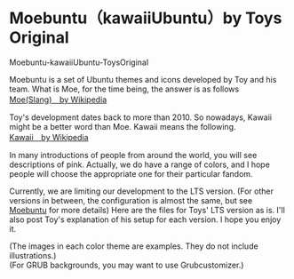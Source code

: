 # Moebuntu（kawaiiUbuntu）by Toys Original
Moebuntu-kawaiiUbuntu-ToysOriginal

Moebuntu is a set of Ubuntu themes and icons developed by Toy and his team.
What is Moe, for the time being, the answer is as follows  
[Moe(Slang)　by Wikipedia](https://en.wikipedia.org/wiki/Moe_(slang))  
  
Toy's development dates back to more than 2010. So nowadays, Kawaii might be a better word than Moe.
Kawaii means the following.  
[Kawaii　by Wikipedia](https://en.wikipedia.org/wiki/Kawaii)  

In many introductions of people from around the world, you will see descriptions of pink.
Actually, we do have a range of colors, and I hope people will choose the appropriate one for their particular fandom.  

Currently, we are limiting our development to the LTS version. (For other versions in between, the configuration is almost the same, but see [Moebuntu](http://moebuntu.web.fc2.com/) for more details)
Here are the files for Toys' LTS version as is.
I'll also post Toy's explanation of his setup for each version.
I hope you enjoy it.

(The images in each color theme are examples. They do not include illustrations.)  
(For GRUB backgrounds, you may want to use Grubcustomizer.)
